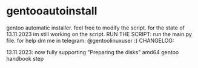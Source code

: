 # gentooautoinstall
gentoo automatic installer. feel free to modify the script. for the state of 13.11.2023 im still working on the script.
RUN THE SCRIPT:
run the main.py file.
for help dm me in telegram: @gentoolinuxuser
:)
CHANGELOG:

13.11.2023: now fully supporting "Preparing the disks" amd64 gentoo handbook step
